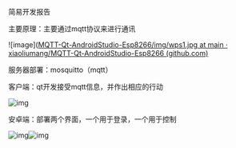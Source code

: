 简易开发报告

主要原理：主要通过mqtt协议来进行通讯

![image]([MQTT-Qt-AndroidStudio-Esp8266/img/wps1.jpg at main · xiaoliumang/MQTT-Qt-AndroidStudio-Esp8266 (github.com)](https://github.com/xiaoliumang/MQTT-Qt-AndroidStudio-Esp8266/blob/main/img/wps1.jpg) 

服务器部署：mosquitto（mqtt）

客户端：qt开发接受mqtt信息，并作出相应的行动

![img](file:///img\wps2.jpg) 

安卓端：部署两个界面，一个用于登录，一个用于控制

![img](file:///img\wps3.jpg)![img](file:///img\wps4.jpg) 